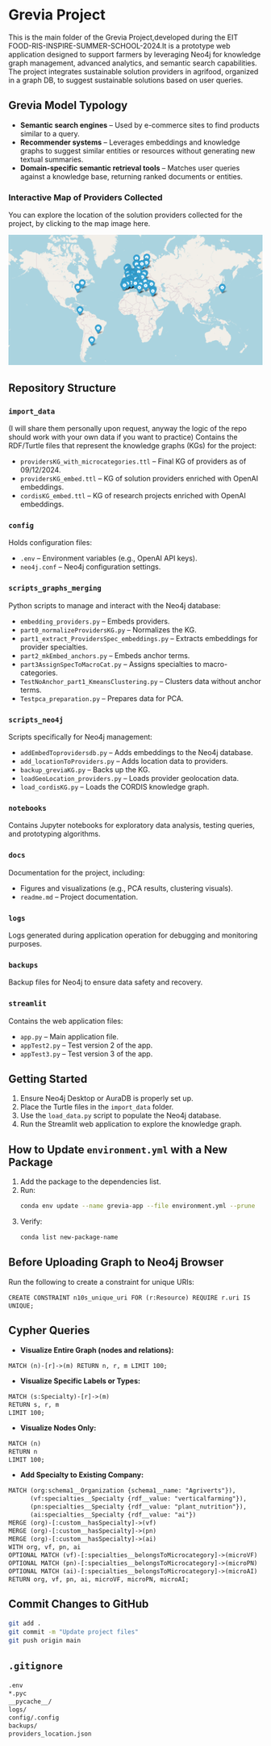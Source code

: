 # Grevia Project

This is the main folder of the Grevia Project,developed during the EIT FOOD-RIS-INSPIRE-SUMMER-SCHOOL-2024.It is a prototype web application designed to support farmers by leveraging Neo4j for knowledge graph management, advanced analytics, and semantic search capabilities. The project integrates sustainable solution providers in agrifood, organized in a graph DB, to suggest sustainable solutions based on user queries.

## Grevia Model Typology

- **Semantic search engines** – Used by e-commerce sites to find products similar to a query.
- **Recommender systems** – Leverages embeddings and knowledge graphs to suggest similar entities or resources without generating new textual summaries.
- **Domain-specific semantic retrieval tools** – Matches user queries against a knowledge base, returning ranked documents or entities.
### Interactive Map of Providers Collected

You can explore the location of the solution providers collected for the project, by clicking to the map image here.

[![Interactive Map](img_providers_map.png)](https://fener95.github.io/grevia-providers-location/interactive_map.html)

## Repository Structure

### `import_data`

(I will share them personally upon request, anyway the logic of the repo should work with your own data if you want to practice)
Contains the RDF/Turtle files that represent the knowledge graphs (KGs) for the project:

- `providersKG_with_microcategories.ttl` – Final KG of providers as of 09/12/2024.
- `providersKG_embed.ttl` – KG of solution providers enriched with OpenAI embeddings.
- `cordisKG_embed.ttl` – KG of research projects enriched with OpenAI embeddings.

### `config`

Holds configuration files:

- `.env` – Environment variables (e.g., OpenAI API keys).
- `neo4j.conf` – Neo4j configuration settings.

### `scripts_graphs_merging`

Python scripts to manage and interact with the Neo4j database:

- `embedding_providers.py` – Embeds providers.
- `part0_normalizeProvidersKG.py` – Normalizes the KG.
- `part1_extract_ProvidersSpec_embeddings.py` – Extracts embeddings for provider specialties.
- `part2_mkEmbed_anchors.py` – Embeds anchor terms.
- `part3AssignSpecToMacroCat.py` – Assigns specialties to macro-categories.
- `TestNoAnchor_part1_KmeansClustering.py` – Clusters data without anchor terms.
- `Testpca_preparation.py` – Prepares data for PCA.

### `scripts_neo4j`

Scripts specifically for Neo4j management:

- `addEmbedToprovidersdb.py` – Adds embeddings to the Neo4j database.
- `add_locationToProviders.py` – Adds location data to providers.
- `backup_greviaKG.py` – Backs up the KG.
- `loadGeoLocation_providers.py` – Loads provider geolocation data.
- `load_cordisKG.py` – Loads the CORDIS knowledge graph.

### `notebooks`

Contains Jupyter notebooks for exploratory data analysis, testing queries, and prototyping algorithms.

### `docs`

Documentation for the project, including:

- Figures and visualizations (e.g., PCA results, clustering visuals).
- `readme.md` – Project documentation.

### `logs`

Logs generated during application operation for debugging and monitoring purposes.

### `backups`

Backup files for Neo4j to ensure data safety and recovery.

### `streamlit`

Contains the web application files:

- `app.py` – Main application file.
- `appTest2.py` – Test version 2 of the app.
- `appTest3.py` – Test version 3 of the app.

## Getting Started

1. Ensure Neo4j Desktop or AuraDB is properly set up.
2. Place the Turtle files in the `import_data` folder.
3. Use the `load_data.py` script to populate the Neo4j database.
4. Run the Streamlit web application to explore the knowledge graph.

## How to Update `environment.yml` with a New Package

1. Add the package to the dependencies list.
2. Run:
   ```bash
   conda env update --name grevia-app --file environment.yml --prune
   ```
3. Verify:
   ```bash
   conda list new-package-name
   ```

## Before Uploading Graph to Neo4j Browser

Run the following to create a constraint for unique URIs:

```cypher
CREATE CONSTRAINT n10s_unique_uri FOR (r:Resource) REQUIRE r.uri IS UNIQUE;
```

## Cypher Queries

- **Visualize Entire Graph (nodes and relations):**

```cypher
MATCH (n)-[r]->(m) RETURN n, r, m LIMIT 100;
```

- **Visualize Specific Labels or Types:**

```cypher
MATCH (s:Specialty)-[r]->(m)
RETURN s, r, m
LIMIT 100;
```

- **Visualize Nodes Only:**

```cypher
MATCH (n)
RETURN n
LIMIT 100;
```

- **Add Specialty to Existing Company:**

```cypher
MATCH (org:schema1__Organization {schema1__name: "Agriverts"}),
      (vf:specialties__Specialty {rdf__value: "verticalfarming"}),
      (pn:specialties__Specialty {rdf__value: "plant_nutrition"}),
      (ai:specialties__Specialty {rdf__value: "ai"})
MERGE (org)-[:custom__hasSpecialty]->(vf)
MERGE (org)-[:custom__hasSpecialty]->(pn)
MERGE (org)-[:custom__hasSpecialty]->(ai)
WITH org, vf, pn, ai
OPTIONAL MATCH (vf)-[:specialties__belongsToMicrocategory]->(microVF)
OPTIONAL MATCH (pn)-[:specialties__belongsToMicrocategory]->(microPN)
OPTIONAL MATCH (ai)-[:specialties__belongsToMicrocategory]->(microAI)
RETURN org, vf, pn, ai, microVF, microPN, microAI;
```

## Commit Changes to GitHub

```bash
git add .
git commit -m "Update project files"
git push origin main
```

## `.gitignore`

```
.env
*.pyc
__pycache__/
logs/
config/.config
backups/
providers_location.json
```

